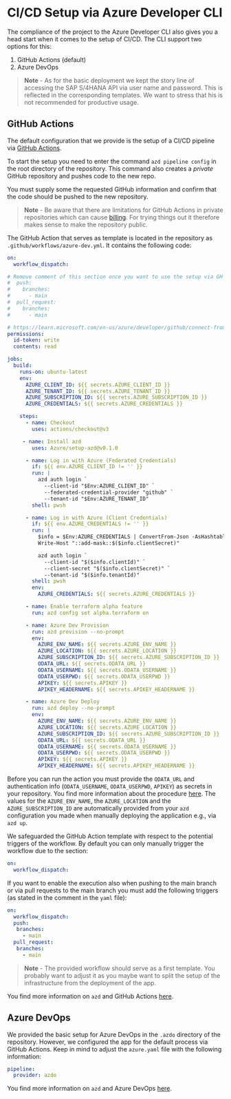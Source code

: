 # CI/CD Setup via Azure Developer CLI

The compliance of the project to the Azure Developer CLI also gives you a head start when it comes to the setup of CI/CD. The CLI support two options for this:

1. GitHub Actions (default)
2. Azure DevOps

> **Note** - As for the basic deployment we kept the story line of accessing the SAP S/4HANA API via user name and password. This is reflected in the corresponding templates. We want to stress that his is not recommended for productive usage.

## GitHub Actions

The default configuration that we provide is the setup of a CI/CD pipeline via [GitHub Actions](https://docs.github.com/en/actions).

To start the setup you need to enter the command `azd pipeline config` in the root directory of the repository. This command also creates a *private* GitHub repository and pushes code to the new repo.

You must supply some the requested GitHub information and confirm that the code should be pushed to the new repository.

> **Note** - Be aware that there are limitations for GitHub Actions in private repositories which can cause [billing](https://docs.github.com/en/billing/managing-billing-for-github-actions/about-billing-for-github-actions). For trying things out it therefore makes sense to make the repository public.

The GitHub Action that serves as template is located in the repository as `.github/workflows/azure-dev.yml`. It contains the following code:

```yaml
on:
  workflow_dispatch:

# Remove comment of this section once you want to use the setup via GH Actions
#  push:
#    branches:
#      - main
#  pull_request:
#    branches:
#      - main

# https://learn.microsoft.com/en-us/azure/developer/github/connect-from-azure?tabs=azure-portal%2Clinux#set-up-azure-login-with-openid-connect-authentication
permissions:
  id-token: write
  contents: read

jobs:
  build:
    runs-on: ubuntu-latest
    env:
      AZURE_CLIENT_ID: ${{ secrets.AZURE_CLIENT_ID }}
      AZURE_TENANT_ID: ${{ secrets.AZURE_TENANT_ID }}
      AZURE_SUBSCRIPTION_ID: ${{ secrets.AZURE_SUBSCRIPTION_ID }}
      AZURE_CREDENTIALS: ${{ secrets.AZURE_CREDENTIALS }}

    steps:
      - name: Checkout
        uses: actions/checkout@v3

     - name: Install azd
        uses: Azure/setup-azd@v0.1.0  

      - name: Log in with Azure (Federated Credentials)
        if: ${{ env.AZURE_CLIENT_ID != '' }}
        run: |
          azd auth login `
            --client-id "$Env:AZURE_CLIENT_ID" `
            --federated-credential-provider "github" `
            --tenant-id "$Env:AZURE_TENANT_ID"
        shell: pwsh

      - name: Log in with Azure (Client Credentials)
        if: ${{ env.AZURE_CREDENTIALS != '' }}
        run: |
          $info = $Env:AZURE_CREDENTIALS | ConvertFrom-Json -AsHashtable;
          Write-Host "::add-mask::$($info.clientSecret)"

          azd auth login `
            --client-id "$($info.clientId)" `
            --client-secret "$($info.clientSecret)" `
            --tenant-id "$($info.tenantId)"
        shell: pwsh
        env:
          AZURE_CREDENTIALS: ${{ secrets.AZURE_CREDENTIALS }}

      - name: Enable terraform alpha feature
        run: azd config set alpha.terraform on     

      - name: Azure Dev Provision
        run: azd provision --no-prompt
        env:
          AZURE_ENV_NAME: ${{ secrets.AZURE_ENV_NAME }}
          AZURE_LOCATION: ${{ secrets.AZURE_LOCATION }}
          AZURE_SUBSCRIPTION_ID: ${{ secrets.AZURE_SUBSCRIPTION_ID }}
          ODATA_URL: ${{ secrets.ODATA_URL }}
          ODATA_USERNAME: ${{ secrets.ODATA_USERNAME }}
          ODATA_USERPWD: ${{ secrets.ODATA_USERPWD }}
          APIKEY: ${{ secrets.APIKEY }}
          APIKEY_HEADERNAME: ${{ secrets.APIKEY_HEADERNAME }}

      - name: Azure Dev Deploy
        run: azd deploy --no-prompt
        env:
          AZURE_ENV_NAME: ${{ secrets.AZURE_ENV_NAME }}
          AZURE_LOCATION: ${{ secrets.AZURE_LOCATION }}
          AZURE_SUBSCRIPTION_ID: ${{ secrets.AZURE_SUBSCRIPTION_ID }}
          ODATA_URL: ${{ secrets.ODATA_URL }}
          ODATA_USERNAME: ${{ secrets.ODATA_USERNAME }}
          ODATA_USERPWD: ${{ secrets.ODATA_USERPWD }}
          APIKEY: ${{ secrets.APIKEY }}
          APIKEY_HEADERNAME: ${{ secrets.APIKEY_HEADERNAME }}

```

Before you can run the action you must provide the `ODATA_URL` and authentication info (`ODATA_USERNAME`, `ODATA_USERPWD`, `APIKEY`) as secrets in your repository. You find more information about the procedure [here](https://docs.github.com/actions/security-guides/encrypted-secrets#creating-encrypted-secrets-for-a-repository).
The values for the `AZURE_ENV_NAME`, the `AZURE_LOCATION` and the `AZURE_SUBSCRIPTION_ID` are automatically provided from your `azd` configuration you made when manually deploying the application e.g., via `azd up`.

We safeguarded the GitHub Action template with respect to the potential triggers of the workflow. By default you can only manually trigger the workflow due to the section:

```yaml
on:
  workflow_dispatch:
```

If you want to enable the execution also when pushing to the main branch or via pull requests to the main branch you must add the following triggers (as stated in the comment in the `yaml` file):

```yaml
on:
  workflow_dispatch:
  push:
   branches:
     - main
  pull_request:
   branches:
     - main
```

> **Note** - The provided workflow should serve as a first template. You probably want to adjust it as you maybe want to split the setup of the infrastructure from the deployment of the app.

You find more information on `azd` and GitHub Actions [here](https://learn.microsoft.com/azure/developer/azure-developer-cli/configure-devops-pipeline?tabs=GitHub).

## Azure DevOps

We provided the basic setup for Azure DevOps in the `.azdo` directory of the repository. However, we configured the app for the default process via GitHub Actions. Keep in mind to adjust the `azure.yaml` file with the following information:

```yaml
pipeline:
  provider: azdo
```

You find more information on `azd` and Azure DevOps [here](https://learn.microsoft.com/azure/developer/azure-developer-cli/configure-devops-pipeline?tabs=azdo).
